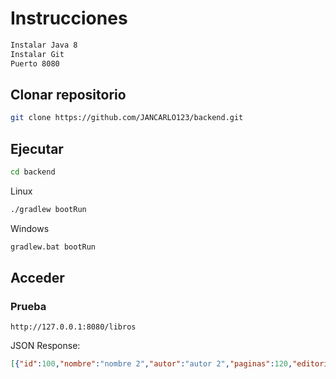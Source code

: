 Instrucciones
========================================
```sh
Instalar Java 8
Instalar Git
Puerto 8080
```


Clonar repositorio
--------

```sh
git clone https://github.com/JANCARLO123/backend.git
```

Ejecutar
--------

```sh
cd backend
```
Linux
```sh
./gradlew bootRun
```
Windows 
```sh
gradlew.bat bootRun
```

Acceder
--------

### Prueba

```
http://127.0.0.1:8080/libros
```

JSON Response:

```json
[{"id":100,"nombre":"nombre 2","autor":"autor 2","paginas":120,"editorial":"editorial 2","img":"img","activo":true},{"id":101,"nombre":"nombre","autor":"autor","paginas":100,"editorial":"editorial","img":"img","activo":true}]
```


